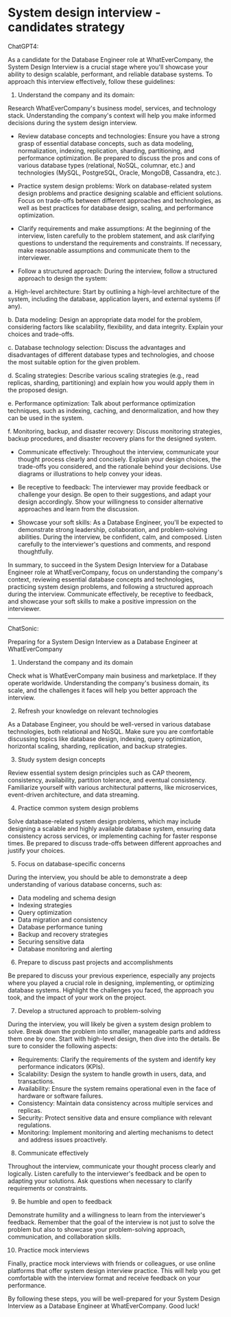# System design interview - candidates strategy

ChatGPT4:

As a candidate for the  Database Engineer role at WhatEverCompany, the System Design Interview is a crucial stage where you'll showcase your ability to design scalable, performant, and reliable database systems. To approach this interview effectively, follow these guidelines:

1. Understand the company and its domain:

Research WhatEverCompany's business model, services, and technology stack. Understanding the company's context will help you make informed decisions during the system design interview.

* Review database concepts and technologies:
Ensure you have a strong grasp of essential database concepts, such as data modeling, normalization, indexing, replication, sharding, partitioning, and performance optimization. Be prepared to discuss the pros and cons of various database types (relational, NoSQL, columnar, etc.) and technologies (MySQL, PostgreSQL, Oracle, MongoDB, Cassandra, etc.).

* Practice system design problems:
Work on database-related system design problems and practice designing scalable and efficient solutions. Focus on trade-offs between different approaches and technologies, as well as best practices for database design, scaling, and performance optimization.

* Clarify requirements and make assumptions:
At the beginning of the interview, listen carefully to the problem statement, and ask clarifying questions to understand the requirements and constraints. If necessary, make reasonable assumptions and communicate them to the interviewer.

* Follow a structured approach:
During the interview, follow a structured approach to design the system:

a. High-level architecture: Start by outlining a high-level architecture of the system, including the database, application layers, and external systems (if any).

b. Data modeling: Design an appropriate data model for the problem, considering factors like scalability, flexibility, and data integrity. Explain your choices and trade-offs.

c. Database technology selection: Discuss the advantages and disadvantages of different database types and technologies, and choose the most suitable option for the given problem.

d. Scaling strategies: Describe various scaling strategies (e.g., read replicas, sharding, partitioning) and explain how you would apply them in the proposed design.

e. Performance optimization: Talk about performance optimization techniques, such as indexing, caching, and denormalization, and how they can be used in the system.

f. Monitoring, backup, and disaster recovery: Discuss monitoring strategies, backup procedures, and disaster recovery plans for the designed system.

* Communicate effectively:
Throughout the interview, communicate your thought process clearly and concisely. Explain your design choices, the trade-offs you considered, and the rationale behind your decisions. Use diagrams or illustrations to help convey your ideas.

* Be receptive to feedback:
The interviewer may provide feedback or challenge your design. Be open to their suggestions, and adapt your design accordingly. Show your willingness to consider alternative approaches and learn from the discussion.

* Showcase your soft skills:
As a Database Engineer, you'll be expected to demonstrate strong leadership, collaboration, and problem-solving abilities. During the interview, be confident, calm, and composed. Listen carefully to the interviewer's questions and comments, and respond thoughtfully.

In summary, to succeed in the System Design Interview for a Database Engineer role at WhatEverCompany, focus on understanding the company's context, reviewing essential database concepts and technologies, practicing system design problems, and following a structured approach during the interview. Communicate effectively, be receptive to feedback, and showcase your soft skills to make a positive impression on the interviewer.

***

ChatSonic:

Preparing for a System Design Interview as a Database Engineer at WhatEverCompany

1. Understand the company and its domain

Check what is WhatEverCompany main business and marketplace. If they operate worldwide. Understanding the company's business domain, its scale, and the challenges it faces will help you better approach the interview.

2. Refresh your knowledge on relevant technologies

As a Database Engineer, you should be well-versed in various database technologies, both relational and NoSQL. Make sure you are comfortable discussing topics like database design, indexing, query optimization, horizontal scaling, sharding, replication, and backup strategies.

3. Study system design concepts

Review essential system design principles such as CAP theorem, consistency, availability, partition tolerance, and eventual consistency. Familiarize yourself with various architectural patterns, like microservices, event-driven architecture, and data streaming.

4. Practice common system design problems

Solve database-related system design problems, which may include designing a scalable and highly available database system, ensuring data consistency across services, or implementing caching for faster response times. Be prepared to discuss trade-offs between different approaches and justify your choices.

5. Focus on database-specific concerns

During the interview, you should be able to demonstrate a deep understanding of various database concerns, such as:

- Data modeling and schema design
- Indexing strategies
- Query optimization
- Data migration and consistency
- Database performance tuning
- Backup and recovery strategies
- Securing sensitive data
- Database monitoring and alerting

6. Prepare to discuss past projects and accomplishments

Be prepared to discuss your previous experience, especially any projects where you played a crucial role in designing, implementing, or optimizing database systems. Highlight the challenges you faced, the approach you took, and the impact of your work on the project.

7. Develop a structured approach to problem-solving

During the interview, you will likely be given a system design problem to solve. Break down the problem into smaller, manageable parts and address them one by one. Start with high-level design, then dive into the details. Be sure to consider the following aspects:

- Requirements: Clarify the requirements of the system and identify key performance indicators (KPIs).
- Scalability: Design the system to handle growth in users, data, and transactions.
- Availability: Ensure the system remains operational even in the face of hardware or software failures.
- Consistency: Maintain data consistency across multiple services and replicas.
- Security: Protect sensitive data and ensure compliance with relevant regulations.
- Monitoring: Implement monitoring and alerting mechanisms to detect and address issues proactively.

8. Communicate effectively

Throughout the interview, communicate your thought process clearly and logically. Listen carefully to the interviewer's feedback and be open to adapting your solutions. Ask questions when necessary to clarify requirements or constraints.

9. Be humble and open to feedback

Demonstrate humility and a willingness to learn from the interviewer's feedback. Remember that the goal of the interview is not just to solve the problem but also to showcase your problem-solving approach, communication, and collaboration skills.

10. Practice mock interviews

Finally, practice mock interviews with friends or colleagues, or use online platforms that offer system design interview practice. This will help you get comfortable with the interview format and receive feedback on your performance.

By following these steps, you will be well-prepared for your System Design Interview as a Database Engineer at WhatEverCompany. Good luck!

